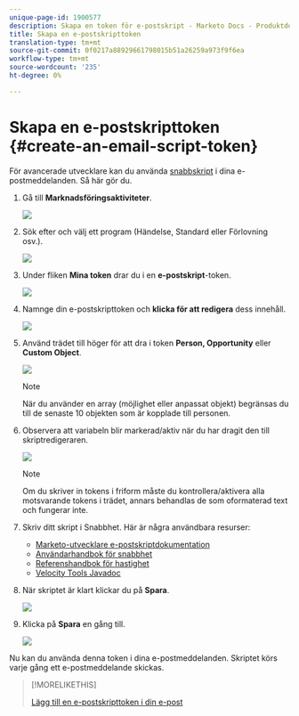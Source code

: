 ```yaml
---
unique-page-id: 1900577
description: Skapa en token för e-postskript - Marketo Docs - Produktdokumentation
title: Skapa en e-postskripttoken
translation-type: tm+mt
source-git-commit: 0f0217a88929661798015b51a26259a973f9f6ea
workflow-type: tm+mt
source-wordcount: '235'
ht-degree: 0%

---
```



# Skapa en e-postskripttoken {#create-an-email-script-token}

För avancerade utvecklare kan du använda [snabbskript](https://velocity.apache.org/engine/1.7/user-guide.html) i dina e-postmeddelanden. Så här gör du.

1. Gå till **Marknadsföringsaktiviteter**.

   ![](assets/ma.png)

1. Sök efter och välj ett program (Händelse, Standard eller Förlovning osv.).

   ![](assets/image2014-9-17-22-3a21-3a24.png)

1. Under fliken **Mina token** drar du i en **e-postskript**-token.

   ![](assets/image2014-9-17-22-3a21-3a29.png)

1. Namnge din e-postskripttoken och **klicka för att redigera** dess innehåll.

   ![](assets/image2014-9-17-22-3a21-3a46.png)

1. Använd trädet till höger för att dra i token **Person, Opportunity** eller **Custom Object**.

   ![](assets/five-2.png)

   >[!NOTE]
   >
   >När du använder en array (möjlighet eller anpassat objekt) begränsas du till de senaste 10 objekten som är kopplade till personen.

1. Observera att variabeln blir markerad/aktiv när du har dragit den till skriptredigeraren.

   ![](assets/image2014-9-17-22-3a22-3a33.png)

   >[!NOTE]
   >
   >Om du skriver in tokens i friform måste du kontrollera/aktivera alla motsvarande tokens i trädet, annars behandlas de som oformaterad text och fungerar inte.

1. Skriv ditt skript i Snabbhet. Här är några användbara resurser:

   * [Marketo-utvecklare e-postskriptdokumentation](https://developers.marketo.com/email-scripting/)
   * [Användarhandbok för snabbhet](https://velocity.apache.org/engine/devel/user-guide.html)
   * [Referenshandbok för hastighet](https://velocity.apache.org/engine/devel/vtl-reference-guide.html)
   * [Velocity Tools Javadoc](https://velocity.apache.org/tools/releases/2.0/javadoc/index.html)

1. När skriptet är klart klickar du på **Spara**.

   ![](assets/image2014-9-17-22-3a23-3a1.png)

1. Klicka på **Spara** en gång till.

   ![](assets/image2014-9-17-22-3a23-3a13.png)

Nu kan du använda denna token i dina e-postmeddelanden. Skriptet körs varje gång ett e-postmeddelande skickas.

>[!MORELIKETHIS]
>
>[Lägg till en e-postskripttoken i din e-post](/help/marketo/product-docs/email-marketing/general/using-tokens/add-an-email-script-token-to-your-email.md)
